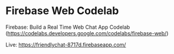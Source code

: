 # Firebase Web Codelab

Firebase: Build a Real Time Web Chat App Codelab (https://codelabs.developers.google.com/codelabs/firebase-web/)

Live: https://friendlychat-8717d.firebaseapp.com/
